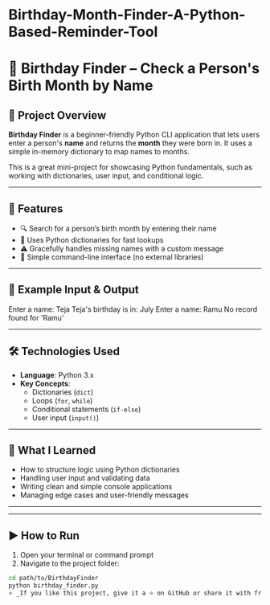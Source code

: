 # Birthday-Month-Finder-A-Python-Based-Reminder-Tool
# 🎂 Birthday Finder – Check a Person's Birth Month by Name

## 📌 Project Overview

**Birthday Finder** is a beginner-friendly Python CLI application that lets users enter a person's **name** and returns the **month** they were born in. It uses a simple in-memory dictionary to map names to months.

This is a great mini-project for showcasing  Python fundamentals, such as working with dictionaries, user input, and conditional logic.

---

## 🚀 Features

- 🔍 Search for a person’s birth month by entering their name
- 🧠 Uses Python dictionaries for fast lookups
- ⚠️ Gracefully handles missing names with a custom message
- 🐍 Simple command-line interface (no external libraries)

---

## 🧪 Example Input & Output
Enter a name: Teja
Teja's birthday is in: July
Enter a name: Ramu
No record found for 'Ramu'

---

## 🛠️ Technologies Used

- **Language**: Python 3.x
- **Key Concepts**:
  - Dictionaries (`dict`)
  - Loops (`for`, `while`)
  - Conditional statements (`if-else`)
  - User input (`input()`)

---

## 🧠 What I Learned

- How to structure logic using Python dictionaries
- Handling user input and validating data
- Writing clean and simple console applications
- Managing edge cases and user-friendly messages

---


---

## ▶️ How to Run

1. Open your terminal or command prompt
2. Navigate to the project folder:
```bash
cd path/to/BirthdayFinder
python birthday_finder.py
⭐ _If you like this project, give it a ⭐ on GitHub or share it with friends!_




